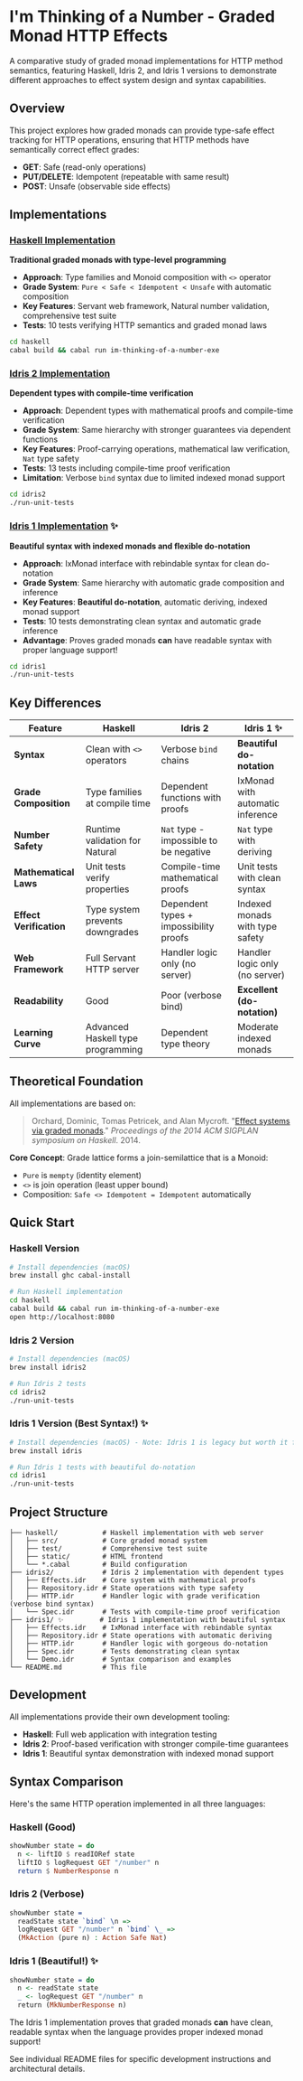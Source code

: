 # I'm Thinking of a Number - Graded Monad HTTP Effects

A comparative study of graded monad implementations for HTTP method semantics, featuring Haskell, Idris 2, and Idris 1 versions to demonstrate different approaches to effect system design and syntax capabilities.

## Overview

This project explores how graded monads can provide type-safe effect tracking for HTTP operations, ensuring that HTTP methods have semantically correct effect grades:

- **GET**: Safe (read-only operations)
- **PUT/DELETE**: Idempotent (repeatable with same result)  
- **POST**: Unsafe (observable side effects)

## Implementations

### [Haskell Implementation](./haskell/) 
**Traditional graded monads with type-level programming**

- **Approach**: Type families and Monoid composition with `<>` operator
- **Grade System**: `Pure < Safe < Idempotent < Unsafe` with automatic composition
- **Key Features**: Servant web framework, Natural number validation, comprehensive test suite
- **Tests**: 10 tests verifying HTTP semantics and graded monad laws

```bash
cd haskell
cabal build && cabal run im-thinking-of-a-number-exe
```

### [Idris 2 Implementation](./idris2/)
**Dependent types with compile-time verification**

- **Approach**: Dependent types with mathematical proofs and compile-time verification
- **Grade System**: Same hierarchy with stronger guarantees via dependent functions
- **Key Features**: Proof-carrying operations, mathematical law verification, `Nat` type safety
- **Tests**: 13 tests including compile-time proof verification
- **Limitation**: Verbose `bind` syntax due to limited indexed monad support

```bash
cd idris2  
./run-unit-tests
```

### [Idris 1 Implementation](./idris1/) ✨
**Beautiful syntax with indexed monads and flexible do-notation**

- **Approach**: IxMonad interface with rebindable syntax for clean do-notation
- **Grade System**: Same hierarchy with automatic grade composition and inference
- **Key Features**: **Beautiful do-notation**, automatic deriving, indexed monad support
- **Tests**: 10 tests demonstrating clean syntax and automatic grade inference
- **Advantage**: Proves graded monads **can** have readable syntax with proper language support!

```bash
cd idris1
./run-unit-tests
```

## Key Differences

| Feature | Haskell | Idris 2 | Idris 1 ✨ |
|---------|---------|----------|-----------|
| **Syntax** | Clean with `<>` operators | Verbose `bind` chains | **Beautiful do-notation** |
| **Grade Composition** | Type families at compile time | Dependent functions with proofs | IxMonad with automatic inference |
| **Number Safety** | Runtime validation for Natural | `Nat` type - impossible to be negative | `Nat` type with deriving |
| **Mathematical Laws** | Unit tests verify properties | Compile-time mathematical proofs | Unit tests with clean syntax |
| **Effect Verification** | Type system prevents downgrades | Dependent types + impossibility proofs | Indexed monads with type safety |
| **Web Framework** | Full Servant HTTP server | Handler logic only (no server) | Handler logic only (no server) |
| **Readability** | Good | Poor (verbose bind) | **Excellent (do-notation)** |
| **Learning Curve** | Advanced Haskell type programming | Dependent type theory | Moderate indexed monads |

## Theoretical Foundation

All implementations are based on:

> Orchard, Dominic, Tomas Petricek, and Alan Mycroft. "[Effect systems via graded monads](https://www.cs.kent.ac.uk/people/staff/dao7/publ/haskell14-effects.pdf)." *Proceedings of the 2014 ACM SIGPLAN symposium on Haskell*. 2014.

**Core Concept**: Grade lattice forms a join-semilattice that is a Monoid:
- `Pure` is `mempty` (identity element)
- `<>` is join operation (least upper bound) 
- Composition: `Safe <> Idempotent = Idempotent` automatically

## Quick Start

### Haskell Version
```bash
# Install dependencies (macOS)
brew install ghc cabal-install

# Run Haskell implementation
cd haskell
cabal build && cabal run im-thinking-of-a-number-exe
open http://localhost:8080
```

### Idris 2 Version  
```bash
# Install dependencies (macOS)
brew install idris2

# Run Idris 2 tests
cd idris2
./run-unit-tests
```

### Idris 1 Version (Best Syntax!) ✨
```bash
# Install dependencies (macOS) - Note: Idris 1 is legacy but worth it for the syntax!
brew install idris

# Run Idris 1 tests with beautiful do-notation
cd idris1
./run-unit-tests
```

## Project Structure

```
├── haskell/           # Haskell implementation with web server
│   ├── src/           # Core graded monad system
│   ├── test/          # Comprehensive test suite  
│   ├── static/        # HTML frontend
│   └── *.cabal        # Build configuration
├── idris2/            # Idris 2 implementation with dependent types
│   ├── Effects.idr    # Core system with mathematical proofs
│   ├── Repository.idr # State operations with type safety
│   ├── HTTP.idr       # Handler logic with grade verification (verbose bind syntax)
│   └── Spec.idr       # Tests with compile-time proof verification
├── idris1/ ✨         # Idris 1 implementation with beautiful syntax
│   ├── Effects.idr    # IxMonad interface with rebindable syntax
│   ├── Repository.idr # State operations with automatic deriving
│   ├── HTTP.idr       # Handler logic with gorgeous do-notation
│   ├── Spec.idr       # Tests demonstrating clean syntax
│   └── Demo.idr       # Syntax comparison and examples
└── README.md          # This file
```

## Development

All implementations provide their own development tooling:

- **Haskell**: Full web application with integration testing
- **Idris 2**: Proof-based verification with stronger compile-time guarantees  
- **Idris 1**: Beautiful syntax demonstration with indexed monad support

## Syntax Comparison

Here's the same HTTP operation implemented in all three languages:

### Haskell (Good)
```haskell
showNumber state = do
  n <- liftIO $ readIORef state  
  liftIO $ logRequest GET "/number" n
  return $ NumberResponse n
```

### Idris 2 (Verbose) 
```idris
showNumber state = 
  readState state `bind` \n =>
  logRequest GET "/number" n `bind` \_ =>
  (MkAction (pure n) : Action Safe Nat)
```

### Idris 1 (Beautiful!) ✨
```idris
showNumber state = do
  n <- readState state
  _ <- logRequest GET "/number" n  
  return (MkNumberResponse n)
```

The Idris 1 implementation proves that graded monads **can** have clean, readable syntax when the language provides proper indexed monad support!

See individual README files for specific development instructions and architectural details.